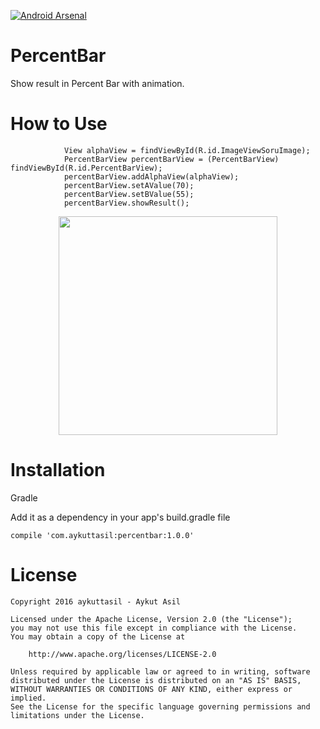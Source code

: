[![Android Arsenal](https://img.shields.io/badge/Android%20Arsenal-PercentBarView-green.svg?style=true)](https://android-arsenal.com/details/1/4373)

# PercentBar 

Show result in Percent Bar with animation.

# How to Use

```
            View alphaView = findViewById(R.id.ImageViewSoruImage);
            PercentBarView percentBarView = (PercentBarView) findViewById(R.id.PercentBarView);
            percentBarView.addAlphaView(alphaView);
            percentBarView.setAValue(70);
            percentBarView.setBValue(55);
            percentBarView.showResult();
```

<p align="center">
  <img src="https://cloud.githubusercontent.com/assets/3179872/18619207/44e432da-7dff-11e6-8988-91d1faf4eed0.gif" width="350"/>
</p>


# Installation

Gradle

Add it as a dependency in your app's build.gradle file
```
compile 'com.aykuttasil:percentbar:1.0.0'
```


# License 

```
Copyright 2016 aykuttasil - Aykut Asil

Licensed under the Apache License, Version 2.0 (the "License");
you may not use this file except in compliance with the License.
You may obtain a copy of the License at

    http://www.apache.org/licenses/LICENSE-2.0

Unless required by applicable law or agreed to in writing, software
distributed under the License is distributed on an "AS IS" BASIS,
WITHOUT WARRANTIES OR CONDITIONS OF ANY KIND, either express or implied.
See the License for the specific language governing permissions and
limitations under the License.
```
